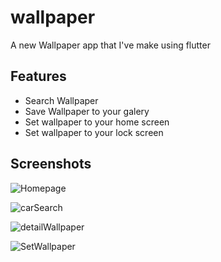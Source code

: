 # wallpaper

A new Wallpaper app that I've make using flutter 

## Features
* Search Wallpaper
* Save Wallpaper to your galery
* Set wallpaper to your home screen
* Set wallpaper to your lock screen

## Screenshots
![Homepage](/screenshots/1.jpg)

![carSearch](/screenshots/2.jpg)

![detailWallpaper](/screenshots/3.jpg)

![SetWallpaper](/screenshots/4.jpg)


